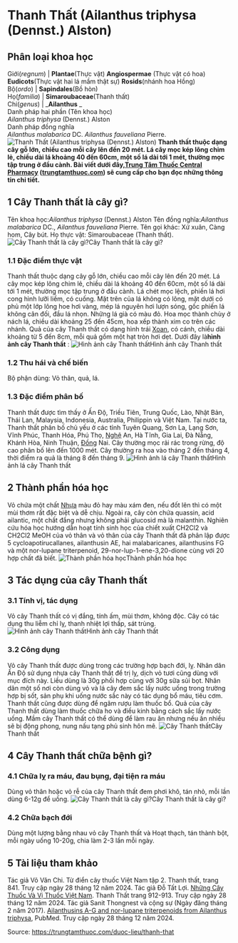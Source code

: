# Thanh Thất (Ailanthus triphysa (Dennst.) Alston)

Phân loại khoa học  
---  
Giới(_regnum_) |  **Plantae**(Thực vật) **Angiospermae** (Thực vật có hoa) **Eudicots**(Thực vật hai lá mầm thật sự) **Rosids**(nhánh hoa Hồng)  
Bộ(_ordo_) | **Sapindales**(Bồ hòn)  
Họ(_familia_) | **Simaroubaceae**(Thanh thất)  
Chi(_genus_) | _**Ailanthus** _  
Danh pháp hai phần (Tên khoa học)  
_Ailanthus triphysa_ (Dennst.) Alston  
Danh pháp đồng nghĩa  
_Ailanthus malabarica_ DC. _Ailanthus fauveliana_ Pierre.  
![Thanh Thất \(Ailanthus triphysa \(Dennst.\) Alston\)](https://trungtamthuoc.com/images/others/cay-thanh-that-1644.jpg)
**Thanh thất thuộc dạng cây gỗ lớn, chiều cao mỗi cây lên đến 20 mét. Lá cây mọc kép lông chim lẻ, chiều dài lá khoảng 40 đến 60cm, một số lá dài tới 1 mét, thường mọc tập trung ở đầu cành. Bài viết dưới đây,[Trung Tâm Thuốc Central Pharmacy](https://trungtamthuoc.com/ "Trung Tâm Thuốc Central Pharmacy") ([trungtamthuoc.com](https://trungtamthuoc.com/ "trungtamthuoc.com")) sẽ cung cấp cho bạn đọc những thông tin chi tiết.**
##  1 Cây Thanh thất là cây gì?
Tên khoa học:_Ailanthus triphysa_ (Dennst.) Alston
Tên đồng nghĩa:_Ailanthus malabarica_ DC., _Ailanthus fauveliana_ Pierre.
Tên gọi khác: Xứ xuân, Càng hom, Cây bút.
Họ thực vật: Simaroubaceae (Thanh thất).
![Cây Thanh thất là cây gì?](https://trungtamthuoc.com/images/item/cay-thanh-that-0.jpg)Cây Thanh thất là cây gì?
### 1.1 Đặc điểm thực vật
Thanh thất thuộc dạng cây gỗ lớn, chiều cao mỗi cây lên đến 20 mét.
Lá cây mọc kép lông chim lẻ, chiều dài lá khoảng 40 đến 60cm, một số lá dài tới 1 mét, thường mọc tập trung ở đầu cành.
Lá chét mọc lệch, phiến lá hơi cong hình lưỡi liềm, có cuống. Mặt trên của lá không có lông, mặt dưới có phủ một lớp lông hoe hơi vàng, mép lá nguyên hơi lượn sóng, gốc phiến lá không cân đối, đầu lá nhọn. Những lá già có màu đỏ.
Hoa mọc thành chùy ở nách lá, chiều dài khoảng 25 đến 45cm, hoa xếp thành xim co trên các nhánh.
Quả của cây Thanh thất có dạng hình trái [Xoan](https://trungtamthuoc.com/duoc-lieu/cay-xoan "Xoan"), có cánh, chiều dài khoảng từ 5 đến 8cm, mỗi quả gồm một hạt tròn hơi dẹt.
Dưới đây là**hình ảnh cây Thanh thất** :
![Hình ảnh cây Thanh thất](https://trungtamthuoc.com/images/item/cay-thanh-that-1.jpg)Hình ảnh cây Thanh thất
### 1.2 Thu hái và chế biến
Bộ phận dùng: Vỏ thân, quả, lá.
### 1.3 Đặc điểm phân bố
Thanh thất được tìm thấy ở Ấn Độ, Triều Tiên, Trung Quốc, Lào, Nhật Bản, Thái Lan, Malaysia, Indonesia, Australia, Philippin và Việt Nam.
Tại nước ta, Thanh thất phân bố chủ yếu ở các tỉnh Tuyên Quang, Sơn La, Lạng Sơn, Vĩnh Phúc, Thanh Hóa, Phú Thọ, [Nghệ](https://trungtamthuoc.com/hoat-chat/nghe "Nghệ") An, Hà Tĩnh, Gia Lai, Đà Nẵng, Khánh Hòa, Ninh Thuận, [Đồng](https://trungtamthuoc.com/hoat-chat/dong "Đồng") Nai.
Cây thường mọc rải rác trong rừng, độ cao phân bố lên đến 1000 mét.
Cây thường ra hoa vào tháng 2 đến tháng 4, thời điểm ra quả là tháng 8 đến tháng 9.
![Hình ảnh lá cây Thanh thất](https://trungtamthuoc.com/images/item/cay-thanh-that-2.jpg)Hình ảnh lá cây Thanh thất
##  2 Thành phần hóa học
Vỏ chứa một chất [Nhựa](https://trungtamthuoc.com/hoat-chat/nhua "Nhựa") màu đỏ hay màu xám đen, nếu đốt lên thì có một mùi thơm rất đặc biệt và dễ chịu. Ngoài ra, cây còn chứa quassin, acid ailantic, một chất đắng nhưng không phải glucosid mà là malanthin.
Nghiên cứu hóa học hướng dẫn hoạt tính sinh học của chiết xuất CH2Cl2 và CH2Cl2 MeOH của vỏ thân và vỏ thân của cây Thanh thất đã phân lập được 5 cycloapotirucallanes, ailanthusin AE, hai malabaricanes, ailanthusins ​​FG và một nor-lupane triterpenoid, 29-nor-lup-1-ene-3,20-dione cùng với 20 hợp chất đã biết.
![Thành phần hóa học](https://trungtamthuoc.com/images/item/cay-thanh-that-3.jpg)Thành phần hóa học
##  3 Tác dụng của cây Thanh thất
### 3.1 Tính vị, tác dụng
Vỏ cây Thanh thất có vị đắng, tính ấm, mùi thơm, không độc. Cây có tác dụng thu liễm chỉ lỵ, thanh nhiệt lợi thấp, sát trùng.
![Hình ảnh cây Thanh thất](https://trungtamthuoc.com/images/item/cay-thanh-that-6.jpg)Hình ảnh cây Thanh thất
### 3.2 Công dụng
Vỏ cây Thanh thất được dùng trong các trường hợp bạch đới, lỵ.
Nhân dân Ấn Độ sử dụng nhựa cây Thanh thất để trị lỵ, dịch vỏ tươi cũng dùng với mục đích này. Liều dùng là 30g phối hợp cùng với 30g sữa sủi bọt.
Nhân dân một số nơi còn dùng vỏ và lá cây đem sắc lấy nước uống trong trường hợp bị sốt, sản phụ khi uống nước sắc này có tác dụng bổ máu, tiêu cơm.
Thanh thất cũng được dùng để ngâm rượu làm thuốc bổ.
Quả của cây Thanh thất dùng làm thuốc chữa ho và điều kinh bằng cách sắc lấy nước uống.
Mầm cây Thanh thất có thể dùng để làm rau ăn nhưng nếu ăn nhiều sẽ bị động phong, nung nấu tạng phủ sinh hôn mê.
![Cây Thanh thất](https://trungtamthuoc.com/images/item/cay-thanh-that-4.jpg)Cây Thanh thất
##  4 Cây Thanh thất chữa bệnh gì?
### 4.1 Chữa lỵ ra máu, đau bụng, đại tiện ra máu
Dùng vỏ thân hoặc vỏ rễ của cây Thanh thất đem phơi khô, tán nhỏ, mỗi lần dùng 6-12g để uống.
![Cây Thanh thất là cây gì?](https://trungtamthuoc.com/images/item/cay-thanh-that-5.jpg)Cây Thanh thất là cây gì?
### 4.2 Chữa bạch đới
Dùng một lượng bằng nhau vỏ cây Thanh thất và Hoạt thạch, tán thành bột, mỗi ngày uống 10-20g, chia làm 2-3 lần mỗi ngày.
##  5 Tài liệu tham khảo
Tác giả Võ Văn Chi. Từ điển cây thuốc Việt Nam tập 2. Thanh thất, trang 841. Truy cập ngày 28 tháng 12 năm 2024.
Tác giả Đỗ Tất Lợi. [Những Cây Thuốc Và Vị Thuốc Việt Nam](https://trungtamthuoc.com/duoc-lieu "Những Cây Thuốc Và Vị Thuốc Việt Nam"). Thanh Thất trang 912-913. Truy cập ngày 28 tháng 12 năm 2024.
Tác giả Sanit Thongnest và cộng sự (Ngày đăng tháng 2 năm 2017). [Ailanthusins A-G and nor-lupane triterpenoids from Ailanthus triphysa](https://pubmed.ncbi.nlm.nih.gov/27890583/), PubMed. Truy cập ngày 28 tháng 12 năm 2024.


Source: https://trungtamthuoc.com/duoc-lieu/thanh-that